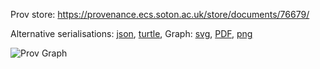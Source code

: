
Prov store: https://provenance.ecs.soton.ac.uk/store/documents/76679/
	
Alternative serialisations: [json](https://provenance.ecs.soton.ac.uk/store/documents/76679.json), [turtle](https://provenance.ecs.soton.ac.uk/store/documents/76679.ttl), 
Graph: [svg](https://provenance.ecs.soton.ac.uk/store/documents/76679.svg), [PDF](https://provenance.ecs.soton.ac.uk/store/documents/76679.pdf), [png](https://provenance.ecs.soton.ac.uk/store/documents/76679.png)

![Prov Graph](https://provenance.ecs.soton.ac.uk/store/documents/76679.png)

		